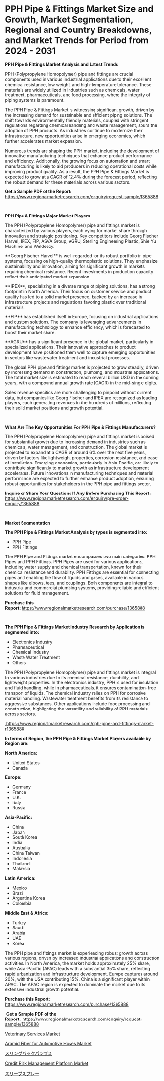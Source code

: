 <p><h1>PPH Pipe & Fittings Market Size and Growth, Market Segmentation, Regional and Country Breakdowns, and Market Trends for Period from 2024 -  2031</h1></p><p><strong>PPH Pipe & Fittings Market Analysis and Latest Trends</strong></p>
<p><p>PPH (Polypropylene Homopolymer) pipe and fittings are crucial components used in various industrial applications due to their excellent chemical resistance, low weight, and high-temperature tolerance. These materials are widely utilized in industries such as chemicals, water treatment, pharmaceuticals, and food processing, where the integrity of piping systems is paramount.</p><p>The PPH Pipe & Fittings Market is witnessing significant growth, driven by the increasing demand for sustainable and efficient piping solutions. The shift towards environmentally friendly materials, coupled with stringent regulations regarding chemical handling and waste management, spurs the adoption of PPH products. As industries continue to modernize their infrastructure, new opportunities arise in emerging economies, which further accelerates market expansion.</p><p>Numerous trends are shaping the PPH market, including the development of innovative manufacturing techniques that enhance product performance and efficiency. Additionally, the growing focus on automation and smart manufacturing is likely to aid producers in reducing operational costs while improving product quality. As a result, the PPH Pipe & Fittings Market is expected to grow at a CAGR of 12.4% during the forecast period, reflecting the robust demand for these materials across various sectors.</p></p>
<p><strong>Get a Sample PDF of the Report:&nbsp;</strong> <a href="https://www.regionalmarketresearch.com/enquiry/request-sample/1365888">https://www.regionalmarketresearch.com/enquiry/request-sample/1365888</a></p>
<p>&nbsp;</p>
<p><strong>PPH Pipe & Fittings Major Market Players</strong></p>
<p><p>The PPH (Polypropylene Homopolymer) pipe and fittings market is characterized by various players, each vying for market share through innovation and strategic positioning. Key competitors include Georg Fischer Harvel, IPEX, FIP, ASVA Group, AGRU, Sterling Engineering Plastic, Shie Yu Machine, and Weldeezy.</p><p>**Georg Fischer Harvel** is well-regarded for its robust portfolio in pipe systems, focusing on high-quality thermoplastic solutions. They emphasize sustainability and innovation, aiming for significant growth in markets requiring chemical resistance. Recent investments in production capacity reflect their anticipated market expansion.</p><p>**IPEX**, specializing in a diverse range of piping solutions, has a strong footprint in North America. Their focus on customer service and product quality has led to a solid market presence, backed by an increase in infrastructure projects and regulations favoring plastic over traditional materials.</p><p>**FIP** has established itself in Europe, focusing on industrial applications and custom solutions. The company is leveraging advancements in manufacturing technology to enhance efficiency, which is forecasted to boost their market share.</p><p>**AGRU** has a significant presence in the global market, particularly in specialized applications. Their innovative approaches to product development have positioned them well to capture emerging opportunities in sectors like wastewater treatment and industrial processes.</p><p>The global PPH pipe and fittings market is projected to grow steadily, driven by increasing demand in construction, plumbing, and industrial applications. The total market size is estimated to reach several billion USD in the coming years, with a compound annual growth rate (CAGR) in the mid-single digits.</p><p>Sales revenue specifics are more challenging to pinpoint without current data, but companies like Georg Fischer and IPEX are recognized as leading players, each generating revenues in the hundreds of millions, reflecting their solid market positions and growth potential.</p></p>
<p>&nbsp;</p>
<p><strong>What Are The Key Opportunities For PPH Pipe & Fittings Manufacturers?</strong></p>
<p><p>The PPH (Polypropylene Homopolymer) pipe and fittings market is poised for substantial growth due to increasing demand in industries such as chemicals, water management, and construction. The global market is projected to expand at a CAGR of around 6% over the next five years, driven by factors like lightweight properties, corrosion resistance, and ease of installation. Emerging economies, particularly in Asia-Pacific, are likely to contribute significantly to market growth as infrastructure development accelerates. Future innovations in manufacturing techniques and material performance are expected to further enhance product adoption, ensuring robust opportunities for stakeholders in the PPH pipe and fittings sector.</p></p>
<p><strong>Inquire or Share Your Questions If Any Before Purchasing This Report:</strong> <a href="https://www.regionalmarketresearch.com/enquiry/pre-order-enquiry/1365888">https://www.regionalmarketresearch.com/enquiry/pre-order-enquiry/1365888</a></p>
<p>&nbsp;</p>
<p><strong>Market Segmentation</strong></p>
<p><strong>The PPH Pipe & Fittings Market Analysis by types is segmented into:</strong></p>
<p><ul><li>PPH Pipe</li><li>PPH Fittings</li></ul></p>
<p><p>The PPH Pipe and Fittings market encompasses two main categories: PPH Pipes and PPH Fittings. PPH Pipes are used for various applications, including water supply and chemical transportation, known for their chemical resistance and durability. PPH Fittings are essential for connecting pipes and enabling the flow of liquids and gases, available in various shapes like elbows, tees, and couplings. Both components are integral to industrial and commercial plumbing systems, providing reliable and efficient solutions for fluid management.</p></p>
<p><strong>Purchase this Report:&nbsp;</strong><a href="https://www.regionalmarketresearch.com/purchase/1365888">https://www.regionalmarketresearch.com/purchase/1365888</a></p>
<p>&nbsp;</p>
<p><strong>The PPH Pipe & Fittings Market Industry Research by Application is segmented into:</strong></p>
<p><ul><li>Electronics Industry</li><li>Pharmaceutical</li><li>Chemical Industry</li><li>Waste Water Treatment</li><li>Others</li></ul></p>
<p><p>The PPH (Polypropylene Homopolymer) pipe and fittings market is integral to various industries due to its chemical resistance, durability, and lightweight properties. In the electronics industry, PPH is used for insulation and fluid handling, while in pharmaceuticals, it ensures contamination-free transport of liquids. The chemical industry relies on PPH for corrosive material handling. Wastewater treatment benefits from its resistance to aggressive substances. Other applications include food processing and construction, highlighting the versatility and reliability of PPH materials across sectors.</p></p>
<p><a href="https://www.regionalmarketresearch.com/pph-pipe-and-fittings-market-r1365888">&nbsp;https://www.regionalmarketresearch.com/pph-pipe-and-fittings-market-r1365888</a></p>
<p><strong>In terms of Region, the PPH Pipe & Fittings Market Players available by Region are:</strong></p>
<p>
    <p> <strong> North America: </strong>
        <ul>
            <li>United States</li>
            <li>Canada</li>
        </ul>
        </p> 
    <p> <strong> Europe: </strong>
        <ul>
            <li>Germany</li>
            <li>France</li>
            <li>U.K.</li>
            <li>Italy</li>
            <li>Russia</li>
        </ul>
        </p> 
    <p> <strong> Asia-Pacific: </strong>
        <ul>
            <li>China</li>
            <li>Japan</li>
            <li>South Korea</li>
            <li>India</li>
            <li>Australia</li>
            <li>China Taiwan</li>
            <li>Indonesia</li>
            <li>Thailand</li>
            <li>Malaysia</li>
        </ul>
        </p> 
    <p> <strong> Latin America: </strong>
        <ul>
            <li>Mexico</li>
            <li>Brazil</li>
            <li>Argentina Korea</li>
            <li>Colombia</li>
        </ul>
        </p> 
    <p> <strong> Middle East & Africa: </strong>
        <ul>
            <li>Turkey</li>
            <li>Saudi</li>
            <li>Arabia</li>
            <li>UAE</li>
            <li>Korea</li>
        </ul>
    </p>
    </p>
<p><p>The PPH pipe and fittings market is experiencing robust growth across various regions, driven by increased industrial applications and construction activities. In North America, the market holds approximately 25% share, while Asia-Pacific (APAC) leads with a substantial 35% share, reflecting rapid urbanization and infrastructure development. Europe captures around 20%, with the USA contributing 15%. China is a significant player within APAC. The APAC region is expected to dominate the market due to its extensive industrial growth potential.</p></p>
<p><strong>Purchase this Report: </strong><a href="https://www.regionalmarketresearch.com/purchase/1365888">https://www.regionalmarketresearch.com/purchase/1365888</a></p>
<p>&nbsp;<strong>Get a Sample PDF of the Report:&nbsp;&nbsp;</strong><a href="https://www.regionalmarketresearch.com/enquiry/request-sample/1365888">https://www.regionalmarketresearch.com/enquiry/request-sample/1365888</a></p>
<p><strong></strong></p>
<p><p><a href="https://www.linkedin.com/pulse/veterinary-services-market-global-trends-forecast-2024-kdbvc">Veterinary Services Market</a></p><p><a href="https://issuu.com/reportprime-2/docs/aramid-fiber-for-automotive-hoses-m_9441b771bce193">Aramid Fiber for Automotive Hoses Market</a></p><p><a href="https://lerafesills.medium.com/%E3%82%B9%E3%83%AA%E3%83%B3%E3%82%B0%E3%83%90%E3%83%83%E3%82%AF%E3%83%91%E3%83%B3%E3%83%97%E5%B8%82%E5%A0%B4%E8%AA%BF%E6%9F%BB%E3%83%AC%E3%83%9D%E3%83%BC%E3%83%88%E3%81%AB%E3%81%AF-2024%E5%B9%B4%E3%81%8B%E3%82%892031%E5%B9%B4%E3%81%BE%E3%81%A7%E3%81%AE14-%E3%81%AEcagr%E3%81%A7%E4%BA%88%E6%B8%AC%E3%81%95%E3%82%8C%E3%82%8B%E5%B8%82%E5%A0%B4%E8%A6%8F%E6%A8%A1-%E3%82%B7%E3%82%A7%E3%82%A2-%E3%81%8A%E3%82%88%E3%81%B3%E6%88%90%E9%95%B7%E7%8E%87%E3%81%AE%E5%88%86%E6%9E%90%E3%81%8C%E5%90%AB%E3%81%BE%E3%82%8C%E3%81%A6%E3%81%84%E3%81%BE%E3%81%99-31e5c58a1fb8?postPublishedType=repub">スリングバックパンプス</a></p><p><a href="https://www.linkedin.com/pulse/credit-risk-management-platform-market-global-regional-4tdtc">Credit Risk Management Platform Market</a></p><p><a href="https://lerafesills.medium.com/%E7%9D%A1%E7%9C%A0%E3%82%B9%E3%83%97%E3%83%AC%E3%83%BC%E5%B8%82%E5%A0%B4%E4%BA%88%E6%B8%AC-2024%E5%B9%B4%E3%81%8B%E3%82%892031%E5%B9%B4%E3%81%AE%E3%82%B0%E3%83%AD%E3%83%BC%E3%83%90%E3%83%AB%E5%B8%82%E5%A0%B4%E5%8B%95%E5%90%91%E3%81%A8%E5%88%86%E6%9E%90%E3%82%92117%E3%83%9A%E3%83%BC%E3%82%B8%E3%81%A7%E6%8E%B2%E8%BC%89-547ef2ab374a?postPublishedType=repub">スリープスプレー</a></p></p>